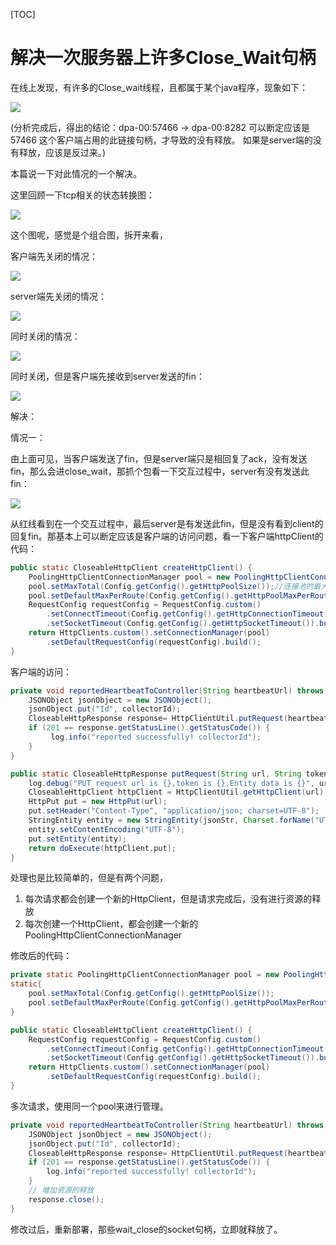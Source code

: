 [TOC]

# 解决一次服务器上许多Close_Wait句柄

在线上发现，有许多的Close_wait线程，且都属于某个java程序，现象如下：

![](./close_wait.jpg)

(分析完成后，得出的结论：dpa-00:57466 -> dpa-00:8282 可以断定应该是 57466 这个客户端占用的此链接句柄，才导致的没有释放。 如果是server端的没有释放，应该是反过来。)

本篇说一下对此情况的一个解决。

这里回顾一下tcp相关的状态转换图：

![](../image/tcp/tcp1.jpg)

这个图呢，感觉是个组合图，拆开来看，

客户端先关闭的情况：

![](../image/tcp/tcp-client-close.jpg)

server端先关闭的情况：

![](../image/tcp/tcp-server-close.jpg)

同时关闭的情况：

![](../image/tcp/tcp-close-sync.jpg)

同时关闭，但是客户端先接收到server发送的fin：

![](../image/tcp/tcp-receive-client-first.jpg)

解决：

情况一：

由上面可见，当客户端发送了fin，但是server端只是相回复了ack，没有发送fin，那么会进close_wait，那抓个包看一下交互过程中，server有没有发送此fin：

![](./package.jpg)

从红线看到在一个交互过程中，最后server是有发送此fin，但是没有看到client的回复fin。那基本上可以断定应该是客户端的访问问题，看一下客户端httpClient的代码：

```java
public static CloseableHttpClient createHttpClient() {
    PoolingHttpClientConnectionManager pool = new PoolingHttpClientConnectionManager();
    pool.setMaxTotal(Config.getConfig().getHttpPoolSize());//连接池的最大连接数
    pool.setDefaultMaxPerRoute(Config.getConfig().getHttpPoolMaxPerRouteSize());
    RequestConfig requestConfig = RequestConfig.custom()
        .setConnectTimeout(Config.getConfig().getHttpConnectionTimeout())
        .setSocketTimeout(Config.getConfig().getHttpSocketTimeout()).build();
    return HttpClients.custom().setConnectionManager(pool)
        .setDefaultRequestConfig(requestConfig).build();
}
```

客户端的访问：

```java
private void reportedHeartbeatToController(String heartbeatUrl) throws Exception {
    JSONObject jsonObject = new JSONObject();
    jsonObject.put("Id", collectorId);
    CloseableHttpResponse response= HttpClientUtil.putRequest(heartbeatUrl,null,jsonObject.toString());
    if (201 == response.getStatusLine().getStatusCode()) {
         log.info("reported successfully! collectorId");
    }
}
```

```java
public static CloseableHttpResponse putRequest(String url, String token, String jsonStr) throws Exception {
    log.debug("PUT request url is {},token is {},Entity data is {}", url, token, jsonStr);
    CloseableHttpClient httpClient = HttpClientUtil.getHttpClient(url);
    HttpPut put = new HttpPut(url);
    put.setHeader("Content-Type", "application/json; charset=UTF-8");
    StringEntity entity = new StringEntity(jsonStr, Charset.forName("UTF-8"));
    entity.setContentEncoding("UTF-8");
    put.setEntity(entity);
    return doExecute(httpClient,put);
}
```

处理也是比较简单的，但是有两个问题，

1. 每次请求都会创建一个新的HttpClient，但是请求完成后，没有进行资源的释放
2. 每次创建一个HttpClient，都会创建一个新的PoolingHttpClientConnectionManager

修改后的代码：

```java
private static PoolingHttpClientConnectionManager pool = new PoolingHttpClientConnectionManager();
static{
    pool.setMaxTotal(Config.getConfig().getHttpPoolSize());
    pool.setDefaultMaxPerRoute(Config.getConfig().getHttpPoolMaxPerRouteSize());
}

public static CloseableHttpClient createHttpClient() {
    RequestConfig requestConfig = RequestConfig.custom()
        .setConnectTimeout(Config.getConfig().getHttpConnectionTimeout())
        .setSocketTimeout(Config.getConfig().getHttpSocketTimeout()).build();
    return HttpClients.custom().setConnectionManager(pool)
        .setDefaultRequestConfig(requestConfig).build();
}
```

多次请求，使用同一个pool来进行管理。

```java
private void reportedHeartbeatToController(String heartbeatUrl) throws Exception {
    JSONObject jsonObject = new JSONObject();
    jsonObject.put("Id", collectorId);
    CloseableHttpResponse response= HttpClientUtil.putRequest(heartbeatUrl,null,jsonObject.toString());
    if (201 == response.getStatusLine().getStatusCode()) {
        log.info("reported successfully! collectorId");
    }
    // 增加资源的释放
    response.close();
}
```

修改过后，重新部署，那些wait_close的socket句柄，立即就释放了。

















































